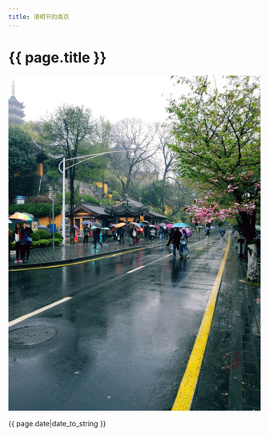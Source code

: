 ```yaml
---
title: 清明节的南京
---
```

# {{ page.title }}

![pic](../../2015/04/img/雨中鸡鸣寺.jpg "雨中鸡鸣寺")

{{ page.date|date_to_string }}
